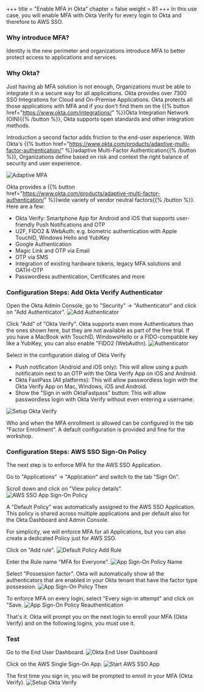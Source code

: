 +++
title = "Enable MFA in Okta"
chapter = false
weight = 81
+++
In this use case, you will enable MFA with Okta Verify for every login to Okta and therefore to AWS SSO.

### Why introduce MFA?
Identity is the new perimeter and organizations introduce MFA to better protect access to applications and services.

### Why Okta?
Just having ab MFA solution is not enough, Organizations must be able to integrate it in a secure way for all applications. Okta provides over 7300 SSO Integrations for Cloud and On-Premise Applications. Okta protects all those applications with MFA and if you don't find them on the {{% button href="https://www.okta.com/integrations/" %}}Okta Integration Network (OIN){{% /button %}}, Okta supports open standards and other integration methods.

Introduction a second factor adds friction to the end-user experience. With Okta's {{% button href="https://www.okta.com/products/adaptive-multi-factor-authentication/" %}}adaptive Multi-Factor Authentication{{% /button %}}, Organizations define based on risk and context the right balance of security and user experience.

![Adaptive MFA](/images/7_adaptive_mfa.png)

Okta provides a {{% button href="https://www.okta.com/products/adaptive-multi-factor-authentication/" %}}wide variety of vendor neutral factors{{% /button %}}. Here are a few:

- Okta Verify: Smartphone App for Android and iOS that supports user-friendly Push Notifications and OTP
- U2F, FIDO2 & WebAuth: e.g. biometric authentication with Apple TouchID, Windows Hello and YubiKey
- Google Authentication
- Magic Link and OTP via Email
- OTP via SMS
- Integration of existing hardware tokens, legacy MFA solutions and OATH-OTP
- Passwordless authentication, Certificates and more

### Configuration Steps: Add Okta Verify Authenticator

Open the Okta Admin Console, go to "Security" -> "Authenticator" and click on "Add Authenticator".
![Add Authenticator](/images/740_add_authenticator.png)

Click "Add" of "Okta Verify". Okta supports even more Authenticators than the ones shown here, but they are not available as part of the free trial.
If you have a MacBook with TouchID, WindowsHello or a FIDO-compatible key like a YubiKey, you can also enable "FIDO2 (WebAuthn).
![Authenticator](/images/741_authenticators.png)

Select in the configuration dialog of Okta Verify

- Push notification (Android and iOS only): This will allow using a push notificatoin next to an OTP with the Okta Verify App on iOS and Android.
- Okta FastPass (All platforms): This will allow passwordless login with the Okta Verify App on Mac, Windows, iOS and Android.
- Show the "Sign in with OktaFastpass" button: This will allow passwordless login with Okta Verify without even entering a username.

![Setup Okta Verify](/images/742_okta_verify_setup.png)

Who and when the MFA enrollment is allowed can be configured in the tab "Factor Enrollment". A default configuration is provided and fine for the workshop.

### Configuration Steps: AWS SSO Sign-On Policy

The next step is to enforce MFA for the AWS SSO Application.

Go to "Applications" -> "Application" and switch to the tab "Sign On".

Scroll down and click on "View policy details".
![AWS SSO App Sign-On Policy](/images/743_aws_sso_sign_on_policy.png)

A "Default Policy" was automatically assigned to the AWS SSO Application.
This policy is shared across multiple applications and per default also for the Okta Dashboard and Admin Console.

For simplicity, we will enforce MFA for all Applications, but you can also create a dedicated Policy just for AWS SSO.

Click on "Add rule".
![Default Policy Add Rule](/images/744_default_policy_add_rule.png)

Enter the Rule name "MFA for Everyone".
![App Sign-On Policy Name](/images/745_app_sign_on_rule_name.png)

Select "Possession factor". Okta will automatically show all the authenticators that are enabled in your Okta tenant that have the factor type possession.
![App Sign-On Policy Then](/images/746_app_sign_on_rule_then.png)

To enforce MFA on every login, select "Every sign-in attempt" and click on "Save.
![App Sign-On Policy Reauthentication](/images/747_app_sign_on_rule_reauthentication.png)

That's it. Okta will prompt you on the next login to enroll your MFA (Okta Verify) and on the following logins, you must use it.

### Test
Go to the End User Dashboard.
![Okta End User Dashboard](/images/280_open_end_user_dashboard.png)

Click on the AWS Single Sign-On App.
![Start AWS SSO App](/images/290_start_aws_sso_app.png)

The first time you sign in, you will be prompted to enroll in your MFA (Okta Verify).
![Setup Okta Verify](/images/703_setup_okta_verify.png)